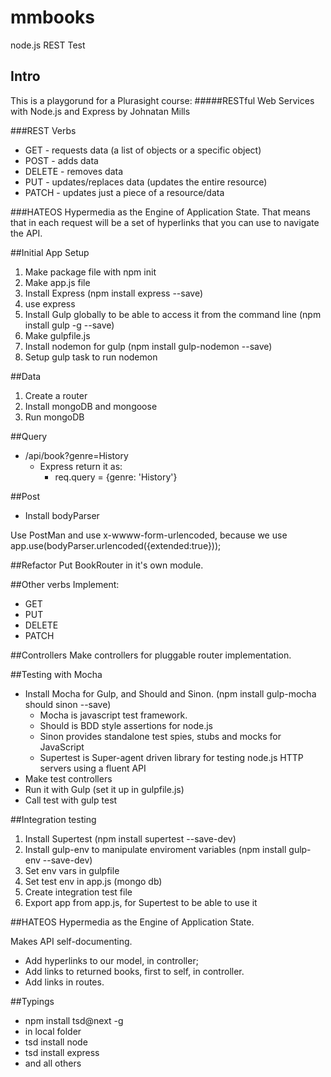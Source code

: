 # mmbooks
node.js REST Test

## Intro

This is a playgorund for a Plurasight course:
#####RESTful Web Services with Node.js and Express
by Johnatan Mills

###REST Verbs
* GET - requests data (a list of objects or a specific object)
* POST - adds data
* DELETE - removes data
* PUT - updates/replaces data (updates the entire resource)
* PATCH - updates just a piece of a resource/data

###HATEOS
Hypermedia as the Engine of Application State.
That means that in each request will be a set of hyperlinks that you can use to navigate the API.

##Initial App Setup
1. Make package file with npm init
2. Make app.js file
3. Install Express (npm install express --save)
4. use express
5. Install Gulp globally to be able to access it from the command line (npm install gulp -g --save)
6. Make gulpfile.js
7. Install nodemon for gulp (npm install gulp-nodemon --save)
8. Setup gulp task to run nodemon

##Data
1. Create a router
2. Install mongoDB and mongoose
3. Run mongoDB

##Query
* /api/book?genre=History
	* Express return it as:
		* req.query = {genre: 'History'}


##Post
* Install bodyParser

Use PostMan and use x-wwww-form-urlencoded, because we use
app.use(bodyParser.urlencoded({extended:true}));

##Refactor
Put BookRouter in it's own module.

##Other verbs
Implement:

* GET
* PUT
* DELETE
* PATCH


##Controllers
Make controllers for pluggable router implementation.

##Testing with Mocha
* Install Mocha for Gulp, and Should and Sinon. (npm install gulp-mocha should sinon --save) 
	* Mocha is javascript test framework.
	* Should is BDD style assertions for node.js
	* Sinon provides standalone test spies, stubs and mocks for JavaScript
	* Supertest is Super-agent driven library for testing node.js HTTP servers using a fluent API
* Make test controllers
* Run it with Gulp (set it up in gulpfile.js) 
* Call test with gulp test

##Integration testing
1. Install Supertest (npm install supertest --save-dev)
2. Install gulp-env to manipulate enviroment variables (npm install gulp-env --save-dev)
3. Set env vars in gulpfile
4. Set test env in app.js (mongo db)
5. Create integration test file
6. Export app from app.js, for Supertest to be able to use it

##HATEOS
Hypermedia as the Engine of Application State.

Makes API self-documenting.

* Add hyperlinks to our model, in controller;
* Add links to returned books, first to self, in controller.
* Add links in routes. 

##Typings
* npm install tsd@next -g
* in local folder 
* 	tsd install node
* 	tsd install express
* 	and all others










